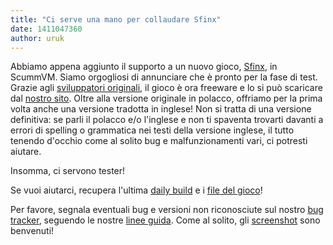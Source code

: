 ```yaml
---
title: "Ci serve una mano per collaudare Sfinx"
date: 1411047360
author: uruk
---
```


Abbiamo appena aggiunto il supporto a un nuovo gioco, [Sfinx](http://wiki.scummvm.org/index.php/Sfinx), in ScummVM. Siamo orgogliosi di annunciare che è pronto per la fase di test. Grazie agli [sviluppatori originali](http://wiki.scummvm.org/index.php/LK_Avalon), il gioco è ora freeware e lo si può scaricare dal [nostro sito](/games/#sfinx). Oltre alla versione originale in polacco, offriamo per la prima volta anche una versione tradotta in inglese! Non si tratta di una versione definitiva: se parli il polacco e/o l'inglese e non ti spaventa trovarti davanti a errori di spelling o grammatica nei testi della versione inglese, il tutto tenendo d'occhio come al solito bug e malfunzionamenti vari, ci potresti aiutare.

Insomma, ci servono tester!

Se vuoi aiutarci, recupera l'ultima [daily build](/downloads/#daily) e i [file del gioco](/games/#sfinx)!

Per favore, segnala eventuali bug e versioni non riconosciute sul nostro [bug tracker](http://bugs.scummvm.org/), seguendo le nostre [linee guida](/faq/#question.report-bugs). Come al solito, gli [screenshot](http://wiki.scummvm.org/index.php/Screenshots) sono benvenuti!

